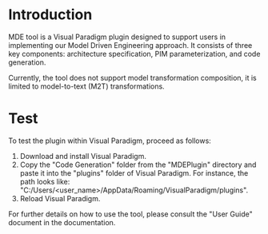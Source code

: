 # Introduction
MDE tool is a Visual Paradigm plugin designed to support users in implementing our Model Driven Engineering approach. It consists of three key components: architecture specification, PIM parameterization, and code generation.

Currently, the tool does not support model transformation composition, it is limited to model-to-text (M2T) transformations.

# Test
To test the plugin within Visual Paradigm, proceed as follows:

1. Download and install Visual Paradigm.
2. Copy the "Code Generation" folder from the "MDEPlugin" directory and paste it into the "plugins" folder of Visual Paradigm. For instance, the path looks like:
"C:/Users/<user_name>/AppData/Roaming/VisualParadigm/plugins".
3. Reload Visual Paradigm.

For further details on how to use the tool, please consult the "User Guide" document in the documentation.
